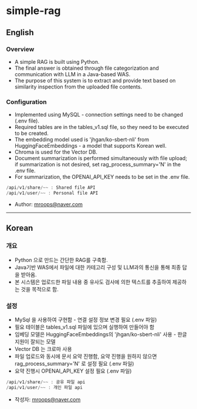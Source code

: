 # simple-rag

## English

### Overview
* A simple RAG is built using Python.
* The final answer is obtained through file categorization and communication with LLM in a Java-based WAS.
* The purpose of this system is to extract and provide text based on similarity inspection from the uploaded file contents.

### Configuration
* Implemented using MySQL - connection settings need to be changed (.env file).
* Required tables are in the tables_v1.sql file, so they need to be executed to be created.
* The embedding model used is 'jhgan/ko-sbert-nli' from HuggingFaceEmbeddings - a model that supports Korean well.
* Chroma is used for the Vector DB.
* Document summarization is performed simultaneously with file upload; if summarization is not desired, set rag_process_summary='N' in the .env file.
* For summarization, the OPENAI_API_KEY needs to be set in the .env file.

``` C
/api/v1/share/~~ : Shared file API
/api/v1/user/~~ : Personal file API
```

* Author: mroops@naver.com

------------
## Korean

### 개요
* Python 으로 만드는 간단한 RAG를 구축함.
* Java기반 WAS에서 파일에 대한 카테고리 구성 및 LLM과의 통신을 통해 최종 답을 받아옴.
* 본 시스템은 업로드한 파일 내용 중 유사도 검사에 의한 텍스트를 추출하여 제공하는 것을 목적으로 함.

### 설정
* MySql 을 사용하여 구현함 - 연결 설정 정보 변경 필요 (.env 파일)
* 필요 테이블은 tables_v1.sql 파일에 있으며 실행하여 만들어야 함
* 임베딩 모델은 HuggingFaceEmbeddings의 'jhgan/ko-sbert-nli' 사용 - 한글 지원이 잘되는 모델
* Vector DB 는 크로마 사용
* 파일 업로드와 동시에 문서 요약 진행함, 요약 진행을 원하지 않으면 rag_process_summary='N' 로 설정 필요 (.env 파일)
* 요약 진행시 OPENAI_API_KEY 설정 필요 (.env 파일)

``` C
/api/v1/share/~~ : 공유 파일 api
/api/v1/user/~~ : 개인 파일 api
```

* 작성자: mroops@naver.com
